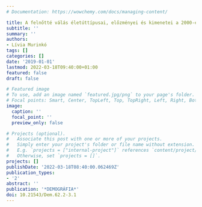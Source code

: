 ```yaml
---
# Documentation: https://wowchemy.com/docs/managing-content/

title: A felnőtté válás életúttípusai, előzményei és kimenetei a 2000-es években Magyarországon
subtitle: ''
summary: ''
authors:
- Lívia Murinkó
tags: []
categories: []
date: '2019-01-01'
lastmod: 2022-03-18T09:40:00+01:00
featured: false
draft: false

# Featured image
# To use, add an image named `featured.jpg/png` to your page's folder.
# Focal points: Smart, Center, TopLeft, Top, TopRight, Left, Right, BottomLeft, Bottom, BottomRight.
image:
  caption: ''
  focal_point: ''
  preview_only: false

# Projects (optional).
#   Associate this post with one or more of your projects.
#   Simply enter your project's folder or file name without extension.
#   E.g. `projects = ["internal-project"]` references `content/project/deep-learning/index.md`.
#   Otherwise, set `projects = []`.
projects: []
publishDate: '2022-03-18T08:40:00.062469Z'
publication_types:
- '2'
abstract: ''
publication: '*DEMOGRÁFIA*'
doi: 10.21543/Dem.62.2-3.1
---
```

